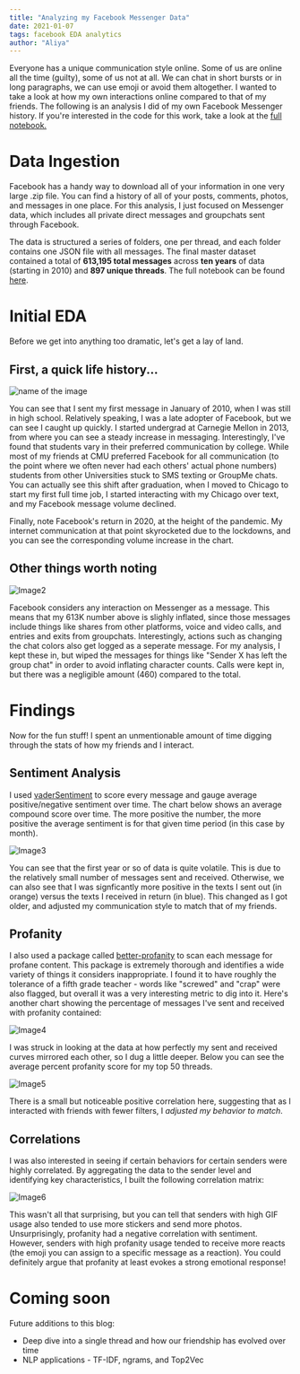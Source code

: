 ```yaml
---
title: "Analyzing my Facebook Messenger Data"
date: 2021-01-07
tags: facebook EDA analytics
author: "Aliya"
---
```


Everyone has a unique communication style online. Some of us are online all the time (guilty), some of us not at all. We can chat in short bursts or in long paragraphs, we can use emoji or avoid them altogether. I wanted to take a look at how my own interactions online compared to that of my friends. The following is an analysis I did of my own Facebook Messenger history. If you're interested in the code for this work, take a look at the [full notebook.](https://github.com/aliya-zee/facebook-analytics/blob/main/Facebook%20Analytics.ipynb)

# Data Ingestion
Facebook has a handy way to download all of your information in one very large .zip file. You can find a history of all of your posts, comments, photos, and messages in one place. For this analysis, I just focused on Messenger data, which includes all private direct messages and groupchats sent through Facebook.

The data is structured a series of folders, one per thread, and each folder contains one JSON file with all messages. The final master dataset contained a total of **613,195 total messages** across **ten years** of data (starting in 2010) and **897 unique threads**. The full notebook can be found [here](https://github.com/aliya-zee/facebook-analytics/blob/main/Messenger%20Pre-Processing.ipynb).

# Initial EDA
Before we get into anything too dramatic, let's get a lay of land.

## First, a quick life history...

![name of the image]({{site.url}}/assets/facebook-data/image-1-total-messages.png)

You can see that I sent my first message in January of 2010, when I was still in high school. Relatively speaking, I was a late adopter of Facebook, but we can see I caught up quickly. I started undergrad at Carnegie Mellon in 2013, from where you can see a steady increase in messaging. Interestingly, I've found that students vary in their preferred communication by college. While most of my friends at CMU preferred Facebook for all communication (to the point where we often never had each others' actual phone numbers) students from other Universities stuck to SMS texting or GroupMe chats. You can actually see this shift after graduation, when I moved to Chicago to start my first full time job, I started interacting with my Chicago over text, and my Facebook message volume declined.

Finally, note Facebook's return in 2020, at the height of the pandemic. My internet communication at that point skyrocketed due to the lockdowns, and you can see the corresponding volume increase in the chart.

## Other things worth noting
![Image2]({{site.url}}/assets/facebook-data/image-2-total-messages-by-content-type.png)

Facebook considers any interaction on Messenger as a message. This means that my 613K number above is slighly inflated, since those messages include things like shares from other platforms, voice and video calls, and entries and exits from groupchats. Interestingly, actions such as changing the chat colors also get logged as a seperate message.
For my analysis, I kept these in, but wiped the messages for things like "Sender X has left the group chat" in order to avoid inflating character counts. Calls were kept in, but there was a negligible amount (460) compared to the total.

# Findings
Now for the fun stuff! I spent an unmentionable amount of time digging through the stats of how my friends and I interact.

## Sentiment Analysis
I used [vaderSentiment](https://pypi.org/project/vaderSentiment/) to score every message and gauge average positive/negative sentiment over time. The chart below shows an average compound score over time. The more positive the number, the more positive the average sentiment is for that given time period (in this case by month).

![Image3]({{site.url}}/assets/facebook-data/image-3-sentiment-scores.png)

You can see that the first year or so of data is quite volatile. This is due to the relatively small number of messages sent and received. Otherwise, we can also see that I was signficantly more positive in the texts I sent out (in orange) versus the texts I received in return (in blue). This changed as I got older, and adjusted my communication style to match that of my friends.

## Profanity
I also used a package called [better-profanity](https://pypi.org/project/better-profanity/) to scan each message for profane content. This package is extremely thorough and identifies a wide variety of things it considers inappropriate. I found it to have roughly the tolerance of a fifth grade teacher - words like "screwed" and "crap" were also flagged, but overall it was a very interesting metric to dig into it. Here's another chart showing the percentage of messages I've sent and received with profanity contained:

![Image4]({{site.url}}/assets/facebook-data/image-4-profanity.png)

I was struck in looking at the data at how perfectly my sent and received curves mirrored each other, so I dug a little deeper. Below you can see the average percent profanity score for my top 50 threads.

![Image5]({{site.url}}/assets/facebook-data/image-5-profanity-by-thread.png)

There is a small but noticeable positive correlation here, suggesting that as I interacted with friends with fewer filters, I _adjusted my behavior to match_.

## Correlations
I was also interested in seeing if certain behaviors for certain senders were highly correlated. By aggregating the data to the sender level and identifying key characteristics, I built the following correlation matrix:

![Image6]({{site.url}}/assets/facebook-data/image-6-correlations.png)

This wasn't all that surprising, but you can tell that senders with high GIF usage also tended to use more stickers and send more photos. Unsurprisingly, profanity had a negative correlation with sentiment. However, senders with high profanity usage tended to receive more reacts (the emoji you can assign to a specific message as a reaction). You could definitely argue that profanity at least evokes a strong emotional response!

# Coming soon
Future additions to this blog:
* Deep dive into a single thread and how our friendship has evolved over time
* NLP applications - TF-IDF, ngrams, and Top2Vec
